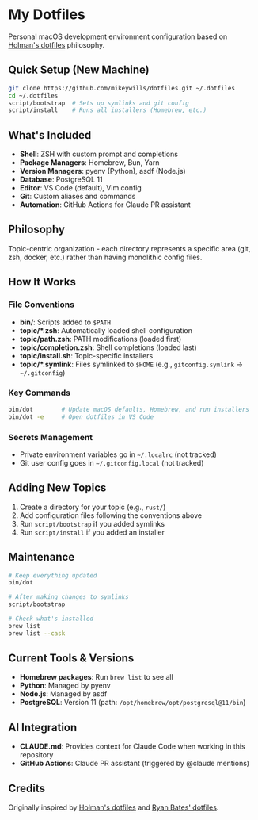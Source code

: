 # My Dotfiles

Personal macOS development environment configuration based on [Holman's dotfiles](https://github.com/holman/dotfiles) philosophy.

## Quick Setup (New Machine)

```sh
git clone https://github.com/mikeywills/dotfiles.git ~/.dotfiles
cd ~/.dotfiles
script/bootstrap  # Sets up symlinks and git config
script/install    # Runs all installers (Homebrew, etc.)
```

## What's Included

- **Shell**: ZSH with custom prompt and completions
- **Package Managers**: Homebrew, Bun, Yarn
- **Version Managers**: pyenv (Python), asdf (Node.js)
- **Database**: PostgreSQL 11
- **Editor**: VS Code (default), Vim config
- **Git**: Custom aliases and commands
- **Automation**: GitHub Actions for Claude PR assistant

## Philosophy

Topic-centric organization - each directory represents a specific area (git, zsh, docker, etc.) rather than having monolithic config files.

## How It Works

### File Conventions

- **bin/**: Scripts added to `$PATH`
- **topic/\*.zsh**: Automatically loaded shell configuration
- **topic/path.zsh**: PATH modifications (loaded first)
- **topic/completion.zsh**: Shell completions (loaded last)
- **topic/install.sh**: Topic-specific installers
- **topic/\*.symlink**: Files symlinked to `$HOME` (e.g., `gitconfig.symlink` → `~/.gitconfig`)

### Key Commands

```sh
bin/dot        # Update macOS defaults, Homebrew, and run installers
bin/dot -e     # Open dotfiles in VS Code
```

### Secrets Management

- Private environment variables go in `~/.localrc` (not tracked)
- Git user config goes in `~/.gitconfig.local` (not tracked)

## Adding New Topics

1. Create a directory for your topic (e.g., `rust/`)
2. Add configuration files following the conventions above
3. Run `script/bootstrap` if you added symlinks
4. Run `script/install` if you added an installer

## Maintenance

```sh
# Keep everything updated
bin/dot

# After making changes to symlinks
script/bootstrap

# Check what's installed
brew list
brew list --cask
```

## Current Tools & Versions

- **Homebrew packages**: Run `brew list` to see all
- **Python**: Managed by pyenv
- **Node.js**: Managed by asdf
- **PostgreSQL**: Version 11 (path: `/opt/homebrew/opt/postgresql@11/bin`)

## AI Integration

- **CLAUDE.md**: Provides context for Claude Code when working in this repository
- **GitHub Actions**: Claude PR assistant (triggered by @claude mentions)

## Credits

Originally inspired by [Holman's dotfiles](https://github.com/holman/dotfiles) and [Ryan Bates' dotfiles](https://github.com/ryanb/dotfiles).
